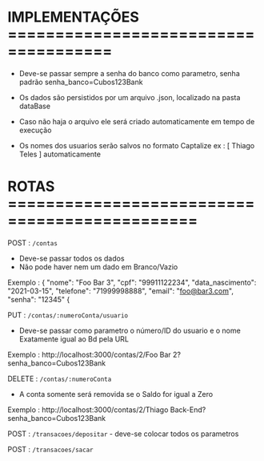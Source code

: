 # IMPLEMENTAÇÕES =====================================

- Deve-se passar sempre a senha do banco como parametro,  senha padrão  senha_banco=Cubos123Bank

- Os dados são persistidos por um arquivo .json, localizado na pasta dataBase

- Caso não haja o arquivo ele será criado automaticamente em tempo de execução

- Os nomes dos usuarios serão salvos no formato Captalize ex : [ Thiago Teles ] automaticamente

# ROTAS  ==============================================

POST : `/contas`
- Deve-se passar todos os  dados 
- Não pode haver nem um dado em Branco/Vazio    

Exemplo :
    {
        "nome": "Foo Bar 3",
        "cpf": "99911122234",
        "data_nascimento": "2021-03-15",
        "telefone": "71999998888",
        "email": "foo@bar3.com",
        "senha": "12345"
    {

PUT : `/contas/:numeroConta/usuario`
- Deve-se passar como parametro o número/ID do usuario e o nome Exatamente igual ao Bd pela URL

Exemplo :
    http://localhost:3000/contas/2/Foo Bar 2?senha_banco=Cubos123Bank


DELETE : `/contas/:numeroConta`
- A conta somente será removida se o Saldo for igual a Zero

Exemplo :
    http://localhost:3000/contas/2/Thiago Back-End?senha_banco=Cubos123Bank


POST : `/transacoes/depositar`
    - deve-se colocar todos os parametros


POST : `/transacoes/sacar`
    